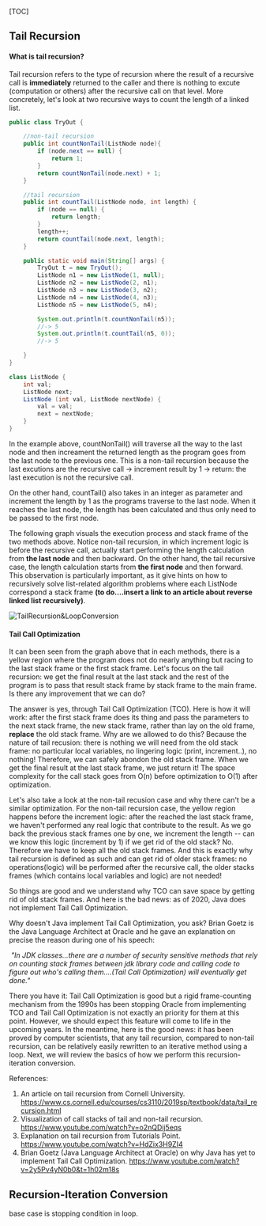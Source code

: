 [TOC]



## Tail Recursion

#### What is tail recursion?

Tail recursion refers to the type of recursion where the result of a recursive call is **immediately** returned to the caller and there is nothing to excute (computation or others) after the recursive call on that level. More concretely, let's look at two recursive ways to count the length of a linked list.

```java
public class TryOut {

    //non-tail recursion
    public int countNonTail(ListNode node){
        if (node.next == null) {
            return 1;
        }
        return countNonTail(node.next) + 1;
    }

    //tail recursion
    public int countTail(ListNode node, int length) {
        if (node == null) {
            return length;
        }
        length++;
        return countTail(node.next, length);
    }

    public static void main(String[] args) {
        TryOut t = new TryOut();
        ListNode n1 = new ListNode(1, null);
        ListNode n2 = new ListNode(2, n1);
        ListNode n3 = new ListNode(3, n2);
        ListNode n4 = new ListNode(4, n3);
        ListNode n5 = new ListNode(5, n4);

        System.out.println(t.countNonTail(n5));
        //-> 5
        System.out.println(t.countTail(n5, 0));
        //-> 5

    }
}

class ListNode {
    int val;
    ListNode next;
    ListNode (int val, ListNode nextNode) {
        val = val;
        next = nextNode;
    }
}

```

In the example above, countNonTail() will traverse all the way to the last node and then increament the returned length as the program goes from the last node to the previous one. This is a non-tail recursion because the last excutions are the recursive call -> increment result by 1 -> return: the last execution is not the recursive call.

On the other hand, countTail() also takes in an integer as parameter and increment the length by 1 as the programs traverse to the last node. When it reaches the last node, the length has been calculated and thus only need to be passed to the first node.

The following graph visuals the execution process and stack frame of the two methods above. Notice non-tail recursion, in which increment logic is before the recursive call, actually start performing the length calculation from **the last node** and then backward. On the other hand, the tail recursive case, the length calculation starts from **the first node** and then forward. This observation is particularly important, as it give hints on how to recursively solve list-related algorithm problems where each ListNode correspond a stack frame **(to do....insert a link to an article about reverse linked list recursively)**.

![TailRecursion&LoopConversion](/Users/shawn/Desktop/ProgrammingNotes/notes/TailRecursion&LoopConversion.png)



#### Tail Call Optimization

It can been seen from the graph above that in each methods, there is a yellow region where the program does not do nearly anything but racing to the last stack frame or the first stack frame. Let's focus on the tail recursion: we get the final result at the last stack and the rest of the program is to pass that result stack frame by stack frame to the main frame. Is there any improvement that we can do?

The answer is yes, through Tail Call Optimization (TCO). Here is how it will work: after the first stack frame does its thing and pass the parameters to the next stack frame, the new stack frame, rather than lay on the old frame, **replace** the old stack frame. Why are we allowed to do this? Because the nature of tail recusion: there is nothing we will need from the old stack frame: no particular local variables, no lingering logic (print, increment..), no nothing! Therefore, we can safely abondon the old stack frame. When we get the final result at the last stack frame, we just return it! The space complexity for the call stack goes from O(n) before optimization to O(1) after optimization.

Let's also take a look at the non-tail recusion case and why there can't be a similar optimization. For the non-tail recursion case, the yellow region happens before the increment logic: after the reached the last stack frame, we haven't performed any real logic that contribute to the result. As we go back the previous stack frames one by one, we increment the length -- can we know this logic (increment by 1) if we get rid of the old stack? No. Therefore we have to keep all the old stack frames. And this is exactly why tail recursion is defined as such and can get rid of older stack frames: no operations(logic) will be performed after the recursive call, the older stacks frames (which contains local variables and logic) are not needed!

So things are good and we understand why TCO can save space by getting rid of old stack frames. And here is the bad news: as of 2020, Java does not implement Tail Call Optimization.

Why doesn't Java implement Tail Call Optimization, you ask? Brian Goetz is the Java Language Architect at Oracle and he gave an explanation on precise the reason during one of his speech:

​	*"In JDK classes...there are a number of security sensitive methods that rely on counting stack frames between jdk library code and calling code to figure out who's calling them....(Tail Call Optimization) will eventually get done."*

There you have it: Tail Call Optimization is good but a rigid frame-counting mechanism from the 1990s has been stopping Oracle from implementing TCO and Tail Call Optimization is not exactly an priority for them at this point. However, we should expect this feature will come to life in the upcoming years. In the meantime, here is the good news: it has been proved by computer scientists, that any tail recursion, compared to non-tail recursion, can be relatively easily rewritten to an iterative method using a loop. Next, we will review the basics of how we perform this recursion-iteration conversion.

References:

1. An article on tail recursion from Cornell University. https://www.cs.cornell.edu/courses/cs3110/2019sp/textbook/data/tail_recursion.html
2. Visualization of call stacks of tail and non-tail recursion. https://www.youtube.com/watch?v=o2nQDij5eqs
3. Explanation on tail recursion from Tutorials Point. https://www.youtube.com/watch?v=HdZix3H9ZI4
4. Brian Goetz (Java Language Architect at Oracle) on why Java has yet to implement Tail Call Optimization. https://www.youtube.com/watch?v=2y5Pv4yN0b0&t=1h02m18s



## Recursion-Iteration Conversion

base case is stopping condition in loop.